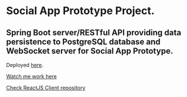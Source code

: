 # Social App Prototype Project.

## Spring Boot server/RESTful API providing data persistence to PostgreSQL database and WebSocket server for Social App Prototype.

Deployed [here](https://social-proto-api.herokuapp.com/).

[Watch me work here](https://www.youtube.com/watch?v=cSd08rtIgss&list=PLDrCZWA1MVi4nDz274lXP5lB-XTC1h0Bk)

[Check ReactJS Client repository](https://github.com/AdamWandoch/social-prototype-client)


